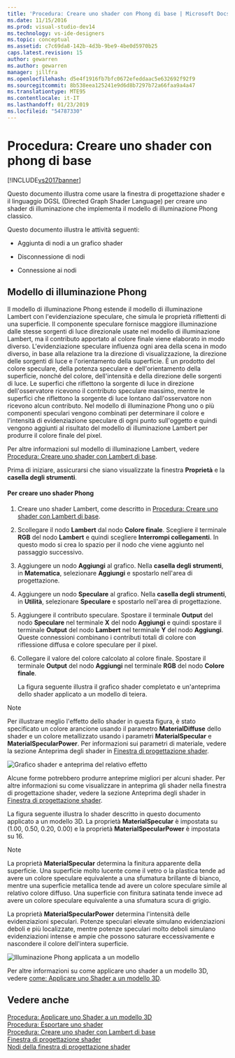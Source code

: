 ```yaml
---
title: 'Procedura: Creare uno shader con Phong di base | Microsoft Docs'
ms.date: 11/15/2016
ms.prod: visual-studio-dev14
ms.technology: vs-ide-designers
ms.topic: conceptual
ms.assetid: c7c69da8-142b-4d3b-9be9-4be0d5970b25
caps.latest.revision: 15
author: gewarren
ms.author: gewarren
manager: jillfra
ms.openlocfilehash: d5e4f1916fb7bfc0672efeddaac5e632692f92f9
ms.sourcegitcommit: 8b538eea125241e9d6d8b7297b72a66faa9a4a47
ms.translationtype: MTE95
ms.contentlocale: it-IT
ms.lasthandoff: 01/23/2019
ms.locfileid: "54787330"
---
```

# <a name="how-to-create-a-basic-phong-shader"></a>Procedura: Creare uno shader con phong di base
[!INCLUDE[vs2017banner](../includes/vs2017banner.md)]

Questo documento illustra come usare la finestra di progettazione shader e il linguaggio DGSL (Directed Graph Shader Language) per creare uno shader di illuminazione che implementa il modello di illuminazione Phong classico.  
  
 Questo documento illustra le attività seguenti:  
  
-   Aggiunta di nodi a un grafico shader  
  
-   Disconnessione di nodi  
  
-   Connessione ai nodi  
  
## <a name="the-phong-lighting-model"></a>Modello di illuminazione Phong  
 Il modello di illuminazione Phong estende il modello di illuminazione Lambert con l'evidenziazione speculare, che simula le proprietà riflettenti di una superficie. Il componente speculare fornisce maggiore illuminazione dalle stesse sorgenti di luce direzionale usate nel modello di illuminazione Lambert, ma il contributo apportato al colore finale viene elaborato in modo diverso. L'evidenziazione speculare influenza ogni area della scena in modo diverso, in base alla relazione tra la direzione di visualizzazione, la direzione delle sorgenti di luce e l'orientamento della superficie. È un prodotto del colore speculare, della potenza speculare e dell'orientamento della superficie, nonché del colore, dell'intensità e della direzione delle sorgenti di luce. Le superfici che riflettono la sorgente di luce in direzione dell'osservatore ricevono il contributo speculare massimo, mentre le superfici che riflettono la sorgente di luce lontano dall'osservatore non ricevono alcun contributo. Nel modello di illuminazione Phong uno o più componenti speculari vengono combinati per determinare il colore e l'intensità di evidenziazione speculare di ogni punto sull'oggetto e quindi vengono aggiunti al risultato del modello di illuminazione Lambert per produrre il colore finale del pixel.  
  
 Per altre informazioni sul modello di illuminazione Lambert, vedere [Procedura: Creare uno shader con Lambert di base](../designers/how-to-create-a-basic-lambert-shader.md).  
  
 Prima di iniziare, assicurarsi che siano visualizzate la finestra **Proprietà** e la **casella degli strumenti**.  
  
#### <a name="to-create-a-phong-shader"></a>Per creare uno shader Phong  
  
1. Creare uno shader Lambert, come descritto in [Procedura: Creare uno shader con Lambert di base](../designers/how-to-create-a-basic-lambert-shader.md).  
  
2. Scollegare il nodo **Lambert** dal nodo **Colore finale**. Scegliere il terminale **RGB** del nodo **Lambert** e quindi scegliere **Interrompi collegamenti**. In questo modo si crea lo spazio per il nodo che viene aggiunto nel passaggio successivo.  
  
3. Aggiungere un nodo **Aggiungi** al grafico. Nella **casella degli strumenti**, in **Matematica**, selezionare **Aggiungi** e spostarlo nell'area di progettazione.  
  
4. Aggiungere un nodo **Speculare** al grafico. Nella **casella degli strumenti**, in **Utilità**, selezionare **Speculare** e spostarlo nell'area di progettazione.  
  
5. Aggiungere il contributo speculare. Spostare il terminale **Output** del nodo **Speculare** nel terminale **X** del nodo **Aggiungi** e quindi spostare il terminale **Output** del nodo **Lambert** nel terminale **Y** del nodo **Aggiungi**. Queste connessioni combinano i contributi totali di colore con riflessione diffusa e colore speculare per il pixel.  
  
6. Collegare il valore del colore calcolato al colore finale. Spostare il terminale **Output** del nodo **Aggiungi** nel terminale **RGB** del nodo **Colore finale**.  
  
   La figura seguente illustra il grafico shader completato e un'anteprima dello shader applicato a un modello di teiera.  
  
> [!NOTE]
>  Per illustrare meglio l'effetto dello shader in questa figura, è stato specificato un colore arancione usando il parametro **MaterialDiffuse** dello shader e un colore metallizzato usando i parametri **MaterialSpecular** e **MaterialSpecularPower**. Per informazioni sui parametri di materiale, vedere la sezione Anteprima degli shader in [Finestra di progettazione shader](../designers/shader-designer.md).  
  
 ![Grafico shader e anteprima del relativo effetto](../designers/media/digit-lighting-graph.png "Digit-Lighting-Graph")  
  
 Alcune forme potrebbero produrre anteprime migliori per alcuni shader. Per altre informazioni su come visualizzare in anteprima gli shader nella finestra di progettazione shader, vedere la sezione Anteprima degli shader in [Finestra di progettazione shader](../designers/shader-designer.md).  
  
 La figura seguente illustra lo shader descritto in questo documento applicato a un modello 3D. La proprietà **MaterialSpecular** è impostata su (1.00, 0.50, 0.20, 0.00) e la proprietà **MaterialSpecularPower** è impostata su 16.  
  
> [!NOTE]
>  La proprietà **MaterialSpecular** determina la finitura apparente della superficie. Una superficie molto lucente come il vetro o la plastica tende ad avere un colore speculare equivalente a una sfumatura brillante di bianco, mentre una superficie metallica tende ad avere un colore speculare simile al relativo colore diffuso. Una superficie con finitura satinata tende invece ad avere un colore speculare equivalente a una sfumatura scura di grigio.  
>   
>  La proprietà **MaterialSpecularPower** determina l'intensità delle evidenziazioni speculari. Potenze speculari elevate simulano evidenziazioni deboli e più localizzate, mentre potenze speculari molto deboli simulano evidenziazioni intense e ampie che possono saturare eccessivamente e nascondere il colore dell'intera superficie.  
  
 ![Illuminazione Phong applicata a un modello](../designers/media/digit-lighting-model.png "Digit-Lighting-Model")  
  
 Per altre informazioni su come applicare uno shader a un modello 3D, vedere [come: Applicare uno Shader a un modello 3D](../designers/how-to-apply-a-shader-to-a-3-d-model.md).  
  
## <a name="see-also"></a>Vedere anche  
 [Procedura: Applicare uno Shader a un modello 3D](../designers/how-to-apply-a-shader-to-a-3-d-model.md)   
 [Procedura: Esportare uno shader](../designers/how-to-export-a-shader.md)   
 [Procedura: Creare uno shader con Lambert di base](../designers/how-to-create-a-basic-lambert-shader.md)   
 [Finestra di progettazione shader](../designers/shader-designer.md)   
 [Nodi della finestra di progettazione shader](../designers/shader-designer-nodes.md)

